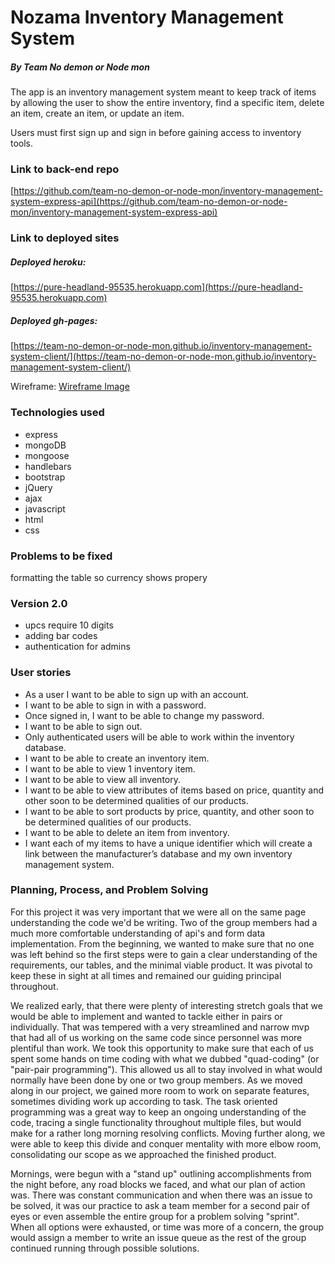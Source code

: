 # Nozama Inventory Management System
##### By Team No demon or Node mon

The app is an inventory management system meant to keep track of items by
allowing the user to show the entire inventory, find a specific item, delete an
item, create an item, or update an item.

Users must first sign up and sign in before gaining access to inventory tools.

### Link to back-end repo

[https://github.com/team-no-demon-or-node-mon/inventory-management-system-express-api](https://github.com/team-no-demon-or-node-mon/inventory-management-system-express-api)

### Link to deployed sites

##### Deployed heroku: 
[https://pure-headland-95535.herokuapp.com](https://pure-headland-95535.herokuapp.com)
##### Deployed gh-pages: 
[https://team-no-demon-or-node-mon.github.io/inventory-management-system-client/](https://team-no-demon-or-node-mon.github.io/inventory-management-system-client/)

Wireframe: [Wireframe Image](https://github.com/team-no-demon-or-node-mon/inventory-management-system-client/blob/master/public/wireframe.jpg)

### Technologies used
* express 
* mongoDB
* mongoose
* handlebars
* bootstrap
* jQuery
* ajax
* javascript
* html
* css

### Problems to be fixed
formatting the table so currency shows propery

### Version 2.0
- upcs require 10 digits
- adding bar codes
- authentication for admins

### User stories
*	As a user I want to be able to sign up with an account.
*	I want to be able to sign in with a password.
*	Once signed in, I want to be able to change my password.
*	I want to be able to sign out.
*	Only authenticated users will be able to work within the inventory database.
*	I want to be able to create an inventory item.
*	I want to be able to view 1 inventory item.
*	I want to be able to view all inventory.
*	I want to be able to view attributes of items based on price, quantity and other soon to be determined qualities of our products.
*	I want to be able to sort products by price, quantity, and other soon to be determined qualities of our products.
*	I want to be able to delete an item from inventory.
*	I want each of my items to have a unique identifier which will create a link between the manufacturer’s database and my own inventory management system.

### Planning, Process, and Problem Solving

For this project it was very important that we were all on the same page understanding the code we'd be writing. Two of the group members had a much more comfortable understanding of api's and form data implementation. From the beginning, we wanted to make sure that no one was left behind so the first steps were to gain a clear understanding of the requirements, our tables, and the minimal viable product. It was pivotal to keep these in sight at all times and remained our guiding principal throughout.

We realized early, that there were plenty of interesting stretch goals that we would be able to implement and wanted to tackle either in pairs or individually. That was tempered with a very streamlined and narrow mvp that had all of us working on the same code since personnel was more plentiful than work. We took this opportunity to make sure that each of us spent some hands on time coding with what we dubbed "quad-coding" (or "pair-pair programming"). This allowed us all to stay involved in what would normally have been done by one or two group members. As we moved along in our project, we gained more room to work on separate features, sometimes dividing work up according to task. The task oriented programming was a great way to keep an ongoing understanding of the code, tracing a single functionality throughout multiple files, but would make for a rather long morning resolving conflicts. Moving further along, we were able to keep this divide and conquer mentality with more elbow room, consolidating our scope as we approached the finished product.

Mornings, were begun with a "stand up" outlining accomplishments from the night before, any road blocks we faced, and what our plan of action was. There was constant communication and when there was an issue to be solved, it was our practice to ask a team member for a second pair of eyes or even assemble the entire group for a problem solving "sprint". When all options were exhausted, or time was more of a concern, the group would assign a member to write an issue queue as the rest of the group continued running through possible solutions.
